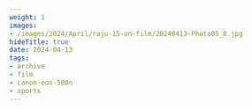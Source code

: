 ```yaml
---
weight: 1
images:
- /images/2024/April/raju-15-on-film/20240413-Photo05_8.jpg
hideTitle: true
date: 2024-04-13
tags:
- archive
- film
- canon-eos-500n
- sports
---
```

